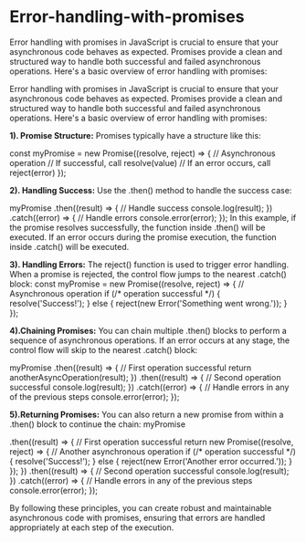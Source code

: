 # Error-handling-with-promises
Error handling with promises in JavaScript is crucial to ensure that your asynchronous code behaves as expected. Promises provide a clean and structured way to handle both successful and failed asynchronous operations. Here's a basic overview of error handling with promises:

Error handling with promises in JavaScript is crucial to ensure that your asynchronous code behaves as expected. Promises provide a clean and structured way to handle both successful and failed asynchronous operations. Here's a basic overview of error handling with promises:

**1). Promise Structure:**
Promises typically have a structure like this:

const myPromise = new Promise((resolve, reject) => {
  // Asynchronous operation
  // If successful, call resolve(value)
  // If an error occurs, call reject(error)
});


**2). Handling Success:**
Use the .then() method to handle the success case:

myPromise
  .then((result) => {
    // Handle success
    console.log(result);
  })
  .catch((error) => {
    // Handle errors
    console.error(error);
  });
In this example, if the promise resolves successfully, the function inside .then() will be executed. If an error occurs during the promise execution, the function inside .catch() will be executed.

**3). Handling Errors:**
The reject() function is used to trigger error handling. When a promise is rejected, the control flow jumps to the nearest .catch() block:
const myPromise = new Promise((resolve, reject) => {
  // Asynchronous operation
  if (/* operation successful */) {
    resolve('Success!');
  } else {
    reject(new Error('Something went wrong.'));
  }
});

**4).Chaining Promises:**
You can chain multiple .then() blocks to perform a sequence of asynchronous operations. If an error occurs at any stage, the control flow will skip to the nearest .catch() block:

myPromise
  .then((result) => {
    // First operation successful
    return anotherAsyncOperation(result);
  })
  .then((result) => {
    // Second operation successful
    console.log(result);
  })
  .catch((error) => {
    // Handle errors in any of the previous steps
    console.error(error);
  });
  
**5).Returning Promises:**
You can also return a new promise from within a .then() block to continue the chain:
myPromise

  .then((result) => {
    // First operation successful
    return new Promise((resolve, reject) => {
      // Another asynchronous operation
      if (/* operation successful */) {
        resolve('Success!');
      } else {
        reject(new Error('Another error occurred.'));
      }
    });
  })
  .then((result) => {
    // Second operation successful
    console.log(result);
  })
  .catch((error) => {
    // Handle errors in any of the previous steps
    console.error(error);
  });

By following these principles, you can create robust and maintainable asynchronous code with promises, ensuring that errors are handled appropriately at each step of the execution.
